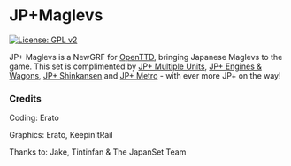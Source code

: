 # JP+Maglevs
 [![License: GPL v2](https://img.shields.io/badge/License-GPL%20v2-blue.svg)](https://www.gnu.org/licenses/old-licenses/gpl-2.0.en.html)


JP+ Maglevs is a NewGRF for [OpenTTD](https://www.openttd.org/), bringing Japanese Maglevs to the game. This set is complimented by [JP+ Multiple Units](https://github.com/Tintinfan/JPplusSet), [JP+ Engines & Wagons](https://github.com/EmperorJake/JPengines), [JP+ Shinkansen](https://github.com/KeepinItRail/JPplusShinkansen) and  [JP+ Metro](https://github.com/Yozora3/JPplusMetro) - with ever more JP+ on the way!

### Credits

Coding: Erato

Graphics: Erato, KeepinItRail

Thanks to: Jake, Tintinfan & The JapanSet Team